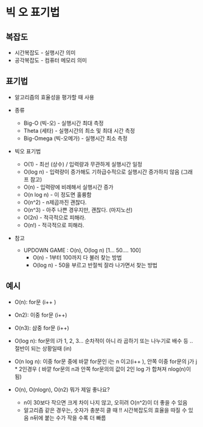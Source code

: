 # 빅 오 표기법



## 복잡도

- 시간복잡도 - 실행시간 의미
- 공각복잡도 - 컴퓨터 메모리 의미



## 표기법

- 알고리즘의 효율성을 평가할 때 사용
- 종류
  - Big-O (빅-오) - 실행시간 최대 측정
  - Theta (세타) - 실행시간의 최소 및 최대 시간 측정
  - Big-Omega (빅-오메가) - 실행시간 최소 측정


- 빅오 표기법
  - O(1) - 최선 (상수) / 입력량과 무관하게 실행시간 일정
  - O(log n) -  입력량이 증가해도 기하급수적으로 실행시간 증가하지 않음 (그래프 참고)
  - O(n) -  입력량에 비례해서 실행시간 증가
  - O(n log n) - 이 정도면 훌륭함
  - O(n^2) - n제곱까진 괜찮다. 
  - O(n^3) - 아주 나쁜 경우지만, 괜찮다. (마지노선)
  -  O(2n) - 적극적으로 피해라.
  - O(n!) - 적극적으로 피해라.
- 참고
  - UPDOWN GAME : O(n), O(log n) [1... 50.... 100]
    - O(n) - 1부터 100까지 다 불러 찾는 방법
    - O(log n) - 50을 부르고 반절씩 잘라 나가면서 찾는 방법

## 예시

- O(n): for문 (i++ )
- On2): 이중 for문 (i++)
- O(n3): 삼중 for문 (i++)
- O(log n): for문의 i가 1, 2, 3... 순차적이 아니 라 곱하기 또는 나누기로 배수 등 .. 절반이 되는 상황일때 (in)
- O(n log n): 이중 for문 중에 바깥 for문인 i는 n 이고(i++ ), 안쪽 이중 for문의 j가 j * 2인경우 ( 바깥 for문의 n과 안쪽 for문의의 값이 2인 log 가 합쳐져 nlog(n)이 됨)

- O(n), O(nlogn), O(n2) 뭐가 제일 좋나요?
  - n이 30보다 작으면 크게 차이 나지 않고, 오히려 O(n^2)이 더 좋을 수 있음
  - 알고리즘 같은 경우는, 숫자가 충분히 클 때 !! 시간복잡도의 효율을 따질 수 있음 n뒤에 붙는 수가 작을 수록 더 빠름